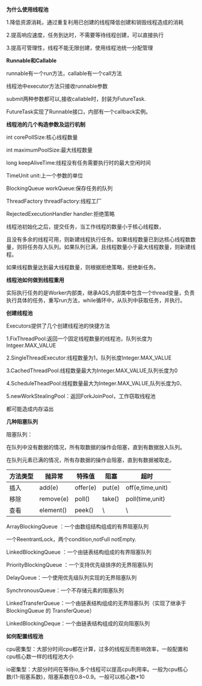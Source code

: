 **为什么使用线程池**

1.降低资源消耗，通过重复利用已创建的线程降低创建和销毁线程造成的消耗

2.提高响应速度，任务到达时，不需要等待线程创建，可以直接执行

3.提高可管理性，线程不能无限创建，使用线程池统一分配管理



**Runnable和Callable**

runnable有一个run方法，callable有一个call方法

线程池中executor方法只接收runnable参数

submit两种参数都可以,接收callable时，封装为FutureTask.

FutureTask实现了Runnable接口，内部有一个callback实例。



**线程池的几个构造参数及运行机制**

int corePollSize:核心线程数量

int maximumPoolSize:最大线程数量

long keepAliveTime:线程没有任务需要执行时的最大空闲时间

TimeUnit unit:上一个参数的单位

BlockingQueue<Runnable> workQueue:保存任务的队列

ThreadFactory threadFactory:线程工厂

RejectedExecutionHandler handler:拒绝策略

线程池初始化之后，提交任务，当工作线程的数量小于核心线程数，

且没有多余的线程可用，则新建线程执行任务。如果线程数量已到达核心线程数数量，则将任务存入队列。如果队列已满，且线程数量小于最大线程数量，则新建线程。

如果线程数量达到最大线程数量，则根据拒绝策略，拒绝新任务。



**线程池如何做到线程重用**

实际执行任务的是Worker内部类，继承AQS,内部类中包含一个thread变量，负责执行具体的任务，重写run方法，while循环中，从队列中获取任务，并执行。



**创建线程池**

Executors提供了几个创建线程池的快捷方法

1.FixThreadPool:返回一个固定线程数量的线程池，队列长度为Intgeer.MAX_VALUE

2.SingleThreadExecutor:线程数量为1，队列长度Integer.MAX_VALUE

3.CachedThreadPool:线程数量最大为Integer.MAX_VALUE,队列长度为0

4.ScheduleTheadPool:线程数量最大为Integer.MAX_VALUE,队列长度为0、

5.newWorkStealingPool：返回ForkJoinPool，工作窃取线程池

都可能造成内存溢出



**几种阻塞队列**

阻塞队列：

在队列中没有数据的情况，所有取数据的操作会阻塞，直到有数据放入队列。

在队列元素已满的情况，所有存数据的操作会阻塞，直到有数据被取走。

| 方法类型 | 抛异常    | 特殊值   | 阻塞   | 超时             |
| -------- | --------- | -------- | ------ | ---------------- |
| 插入     | add(e)    | offer(e) | put(e) | off(e,time,unit) |
| 移除     | remove(e) | poll()   | take() | poll(time,unit)  |
| 查看     | element() | peek()   | \      | \                |

ArrayBlockingQueue ：一个由数组结构组成的有界阻塞队列

一个ReentrantLock，两个condition,notFull notEmpty.

LinkedBlockingQueue ：一个由链表结构组成的有界阻塞队列

PriorityBlockingQueue ：一个支持优先级排序的无界阻塞队列

DelayQueue：一个使用优先级队列实现的无界阻塞队列

SynchronousQueue：一个不存储元素的阻塞队列

LinkedTransferQueue：一个由链表结构组成的无界阻塞队列（实现了继承于 BlockingQueue 的 TransferQueue）

LinkedBlockingDeque：一个由链表结构组成的双向阻塞队列



**如何配置线程池**

cpu密集型：大部分时间cpu都在计算，过多的线程反而影响效率，一般配置和cpu核心数一样的线程池大小

io密集型：大部分时间在等待io,多个线程可以提高cpu利用率。一般为cpu核心数/(1-阻塞系数)，阻塞系数在0.8~0.9。一般可以核心数*10